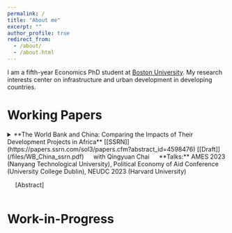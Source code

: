 ```yaml
---
permalink: /
title: "About me"
excerpt: ""
author_profile: true
redirect_from: 
  - /about/
  - /about.html
---
```


I am a fifth-year Economics PhD student at [Boston University](https://www.bu.edu/econ/profile/zhongyi-tang/). My research interests center on infrastructure and urban development in developing countries. 

Working Papers
======
<details>
 <summary markdown='span'>
**The World Bank and China: Comparing the Impacts of Their Development Projects in Africa**  [[SSRN]](https://papers.ssrn.com/sol3/papers.cfm?abstract_id=4598476)  [[Draft]](/files/WB_China_ssrn.pdf)  
&emsp; with Qingyuan Chai   
&emsp; **Talks:** AMES 2023 (Nanyang Technological University), Political Economy of Aid Conference (University College Dublin), NEUDC 2023 (Harvard University)    
 
&emsp; [Abstract]  
  </summary>
<p>While a growing body of literature has documented the distinct characteristics of aid projects from China and traditional donors, a significant knowledge gap exists concerning their differences in project impacts. This paper compares the impacts of Chinese and World Bank development projects on African local economies. We leverage detailed, geocoded project data and employ a stacked difference-in-differences identification strategy. Our findings demonstrate that Chinese infrastructure projects significantly increase nighttime light in the recipient regions, and the effects persist over time. World Bank projects, however, do not exhibit significant impacts on nighttime light. Common factors often highlighted in the aid effectiveness literature, such as project location and specific characteristics, could not fully explain the differences in project impacts. Furthermore, we rule out the complementarity effects from follow-up projects, political favoritism, and implementation by Chinese companies as potential mechanisms for those differences. Finally, by utilizing Demographic and Health Surveys (DHS), we establish that both World Bank and Chinese infrastructure projects positively influence women's education attainment and health outcomes.</p>

</details>

<p></p>

Work-in-Progress
======



